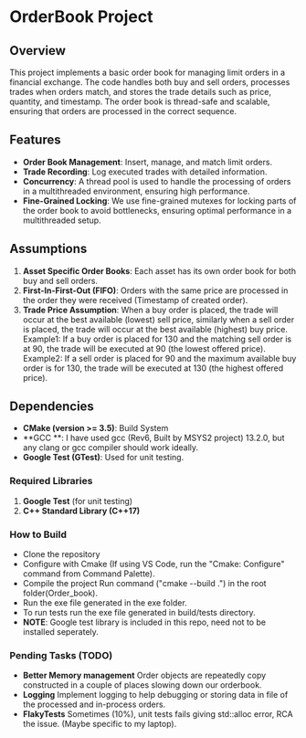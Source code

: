 # OrderBook Project

## Overview

This project implements a basic order book for managing limit orders in a financial exchange. The code handles both buy and sell orders, processes trades when orders match, and stores the trade details such as price, quantity, and timestamp. The order book is thread-safe and scalable, ensuring that orders are processed in the correct sequence.

## Features
- **Order Book Management**: Insert, manage, and match limit orders.
- **Trade Recording**: Log executed trades with detailed information.
- **Concurrency**: A thread pool is used to handle the processing of orders in a multithreaded environment, ensuring high performance.
- **Fine-Grained Locking**: We use fine-grained mutexes for locking parts of the order book to avoid bottlenecks, ensuring optimal performance in a multithreaded setup.
  
## Assumptions
1. **Asset Specific Order Books**: Each asset has its own order book for both buy and sell orders.
2. **First-In-First-Out (FIFO)**: Orders with the same price are processed in the order they were received (Timestamp of created order).
3. **Trade Price Assumption**: When a buy order is placed, the trade will occur at the best available (lowest) sell price, similarly when a sell order is placed, the trade will occur at the best available (highest) buy price.
   <br>Example1: If a buy order is placed for 130 and the matching sell order is at 90, the trade will be executed at 90 (the lowest offered price).
   <br>Example2: If a sell order is placed for 90 and the maximum available buy order is for 130, the trade will be executed at 130 (the highest offered price).

## Dependencies
- **CMake (version >= 3.5)**: Build System
- **GCC **: I have used gcc (Rev6, Built by MSYS2 project) 13.2.0, but any clang or gcc compiler should work ideally.
- **Google Test (GTest)**: Used for unit testing.

### Required Libraries
1. **Google Test** (for unit testing)
3. **C++ Standard Library (C++17)**

### How to Build
- Clone the repository
- Configure with Cmake (If using VS Code, run the "Cmake: Configure" command from Command Palette).
- Compile the project Run command ("cmake --build .") in the root folder(Order_book).
- Run the exe file generated in the exe folder.
- To run tests run the exe file generated in build/tests directory.
- **NOTE**: Google test library is included in this repo, need not to be installed seperately.

### Pending Tasks (TODO)
- **Better Memory management** Order objects are repeatedly copy constructed in a couple of places slowing down our orderbook.
- **Logging** Implement logging to help debugging or storing data in file of the processed and in-process orders.
- **FlakyTests** Sometimes (10%), unit tests fails giving std::alloc error, RCA the issue. (Maybe specific to my laptop). 
